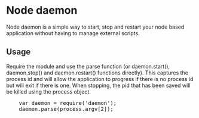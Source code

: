 # Node daemon

Node daemon is a simple way to start, stop and restart your node based application without having to manage external scripts.

## Usage

Require the module and use the parse function (or daemon.start(), daemon.stop() and daemon.restart() functions directly).  This captures the process id and will allow the application to progress if there is no process id but will exit if there is one.  When stopping, the pid that has been saved will be killed using the process object.

<pre>
	var daemon = require('daemon');
	daemon.parse(process.argv[2]);
</pre>

